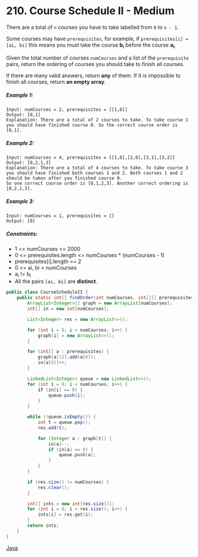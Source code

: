 # 210. Course Schedule II - Medium

There are a total of ```n``` courses you have to take labelled from ```0``` to ```n - 1```.

Some courses may have ```prerequisites```, for example, if ```prerequisites[i] = [ai, bi]``` this means you must take the course <b>b<sub>i</sub></b> before the course <b>a<sub>i</sub></b>.

Given the total number of courses ```numCourses``` and a list of the ```prerequisite``` pairs, return the ordering of courses you should take to finish all courses.

If there are many valid answers, return <b>any</b> of them. If it is impossible to finish all courses, return <b>an empty array</b>.

 

##### Example 1:

```
Input: numCourses = 2, prerequisites = [[1,0]]
Output: [0,1]
Explanation: There are a total of 2 courses to take. To take course 1 you should have finished course 0. So the correct course order is [0,1].
```

##### Example 2:

```
Input: numCourses = 4, prerequisites = [[1,0],[2,0],[3,1],[3,2]]
Output: [0,2,1,3]
Explanation: There are a total of 4 courses to take. To take course 3 you should have finished both courses 1 and 2. Both courses 1 and 2 should be taken after you finished course 0.
So one correct course order is [0,1,2,3]. Another correct ordering is [0,2,1,3].
```

##### Example 3:

```
Input: numCourses = 1, prerequisites = []
Output: [0]
```

##### Constraints:

- 1 <= numCourses <= 2000
- 0 <= prerequisites.length <= numCourses * (numCourses - 1)
- prerequisites[i].length == 2
- 0 <= ai, bi < numCourses
- a<sub>i</sub> != b<sub>i</sub>
- All the pairs ```[ai, bi]``` are <b>distinct</b>.

```java
public class CourseScheduleII {
    public static int[] findOrder(int numCourses, int[][] prerequisites) {
        ArrayList<Integer>[] graph = new ArrayList[numCourses];
        int[] in = new int[numCourses];

        List<Integer> res = new ArrayList<>();

        for (int i = 0; i < numCourses; i++) {
            graph[i] = new ArrayList<>();
        }

        for (int[] a : prerequisites) {
            graph[a[1]].add(a[0]);
            in[a[0]]++;
        }

        LinkedList<Integer> queue = new LinkedList<>();
        for (int i = 0; i < numCourses; i++) {
            if (in[i] == 0) {
                queue.push(i);
            }
        }

        while (!queue.isEmpty()) {
            int t = queue.pop();
            res.add(t);

            for (Integer a : graph[t]) {
                in[a]--;
                if (in[a] == 0) {
                    queue.push(a);
                }
            }
        }

        if (res.size() != numCourses) {
            res.clear();
        }

        int[] ints = new int[res.size()];
        for (int i = 0; i < res.size(); i++) {
            ints[i] = res.get(i);
        }
        return ints;
    }
}
```

[Java](../../../src/main/java/com/algorithm/graphdata/CourseScheduleII.java)
